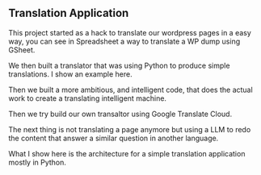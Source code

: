 <h2>Translation Application</h2>

This project started as a hack to translate our wordpress pages in a easy way, you can see in Spreadsheet a way to translate a WP dump using GSheet. 

We then built a translator that was using Python to produce simple translations. I show an example here.

Then we built a more ambitious, and intelligent code, that does the actual work to create a translating intelligent machine.

Then we try build our own transaltor using Google Translate Cloud.

The next thing is not translating a page anymore but using a LLM to redo the content that answer a similar question in another language.

What I show here is the architecture for a simple translation application mostly in Python.
